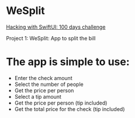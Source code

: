# WeSplit

[Hacking with SwiftUI: 100 days challenge](https://www.hackingwithswift.com/100/swiftui)

Project 1:
WeSplit: App to split the bill

# The app is simple to use:

- Enter the check amount
- Select the number of people
- Get the price per person
- Select a tip amount
- Get the price per person (tip included)
- Get the total price for the check (tip included)
